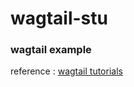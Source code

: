# wagtail-stu
### wagtail example

reference : [wagtail tutorials](http://docs.wagtail.io/en/v1.12.2/getting_started/tutorial.html)
